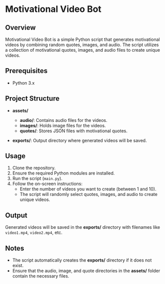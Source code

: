 # Motivational Video Bot

## Overview
Motivational Video Bot is a simple Python script that generates motivational videos by combining random quotes, images, and audio. The script utilizes a collection of motivational quotes, images, and audio files to create unique videos.

## Prerequisites
- Python 3.x

## Project Structure
- **assets/**
  - **audio/**: Contains audio files for the videos.
  - **images/**: Holds image files for the videos.
  - **quotes/**: Stores JSON files with motivational quotes.

- **exports/**: Output directory where generated videos will be saved.

## Usage
1. Clone the repository.
2. Ensure the required Python modules are installed.
3. Run the script (`main.py`).
4. Follow the on-screen instructions:
   - Enter the number of videos you want to create (between 1 and 10).
   - The script will randomly select quotes, images, and audio to create unique videos.

## Output
Generated videos will be saved in the **exports/** directory with filenames like `video1.mp4`, `video2.mp4`, etc.

## Notes
- The script automatically creates the **exports/** directory if it does not exist.
- Ensure that the audio, image, and quote directories in the **assets/** folder contain the necessary files.
